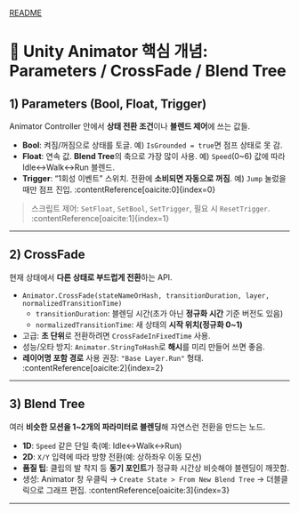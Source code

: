 [README](../README.md)

# 🧰 Unity Animator 핵심 개념: Parameters / CrossFade / Blend Tree

## 1) Parameters (Bool, Float, Trigger)
Animator Controller 안에서 **상태 전환 조건**이나 **블렌드 제어**에 쓰는 값들.

- **Bool**: 켜짐/꺼짐으로 상태를 토글. 예) `IsGrounded = true`면 점프 상태로 못 감.
- **Float**: 연속 값. **Blend Tree**의 축으로 가장 많이 사용. 예) `Speed`(0~6) 값에 따라 Idle↔Walk↔Run 블렌드.
- **Trigger**: “1회성 이벤트” 스위치. 전환에 **소비되면 자동으로 꺼짐**. 예) `Jump` 눌렀을 때만 점프 진입. :contentReference[oaicite:0]{index=0}

> 스크립트 제어: `SetFloat`, `SetBool`, `SetTrigger`, 필요 시 `ResetTrigger`. :contentReference[oaicite:1]{index=1}

---

## 2) CrossFade
현재 상태에서 **다른 상태로 부드럽게 전환**하는 API.

- `Animator.CrossFade(stateNameOrHash, transitionDuration, layer, normalizedTransitionTime)`
  - `transitionDuration`: 블렌딩 시간(초가 아닌 **정규화 시간** 기준 버전도 있음)
  - `normalizedTransitionTime`: 새 상태의 **시작 위치(정규화 0~1)**  
- 고급: **초 단위**로 전환하려면 `CrossFadeInFixedTime` 사용.  
- 성능/오타 방지: `Animator.StringToHash`로 **해시**를 미리 만들어 쓰면 좋음.  
- **레이어명 포함 경로** 사용 권장: `"Base Layer.Run"` 형태. :contentReference[oaicite:2]{index=2}

---

## 3) Blend Tree
여러 **비슷한 모션을 1~2개의 파라미터로 블렌딩**해 자연스런 전환을 만드는 노드.

- **1D**: `Speed` 같은 단일 축(예: Idle↔Walk↔Run)  
- **2D**: `X/Y` 입력에 따라 방향 전환(예: 상하좌우 이동 모션)  
- **품질 팁**: 클립의 발 착지 등 **동기 포인트**가 정규화 시간상 비슷해야 블렌딩이 깨끗함.  
- 생성: Animator 창 우클릭 → `Create State > From New Blend Tree` → 더블클릭으로 그래프 편집. :contentReference[oaicite:3]{index=3}

---

